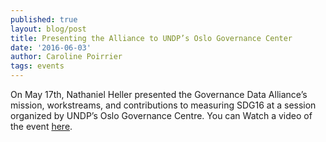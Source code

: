 ```yaml
---
published: true
layout: blog/post
title: Presenting the Alliance to UNDP’s Oslo Governance Center
date: '2016-06-03'
author: Caroline Poirrier
tags: events
---
```

On May 17th, Nathaniel Heller presented the Governance Data Alliance’s mission, workstreams, and contributions to measuring SDG16 at a session organized by UNDP’s Oslo Governance Centre. You can Watch a video of the event [here](https://www.youtube.com/watch?v=j3Z-vEdbTQE&feature=youtu.be).
